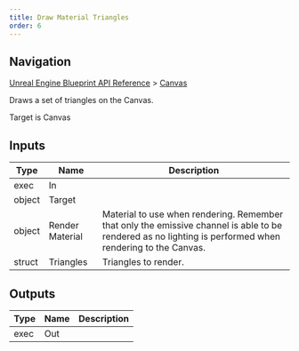 ```yaml
---
title: Draw Material Triangles
order: 6
---
```

## Navigation

[Unreal Engine Blueprint API Reference](https://dev.epicgames.com/documentation/en-us/unreal-engine/BlueprintAPI) > [Canvas](https://dev.epicgames.com/documentation/en-us/unreal-engine/BlueprintAPI/Canvas)

Draws a set of triangles on the Canvas.

Target is Canvas

## Inputs

| Type | Name | Description |
| --- | --- | --- |
| exec | In |  |
| object | Target |  |
| object | Render Material | Material to use when rendering. Remember that only the emissive channel is able to be rendered as no lighting is performed when rendering to the Canvas. |
| struct | Triangles | Triangles to render. |

## Outputs

| Type | Name | Description |
| --- | --- | --- |
| exec | Out |  |
